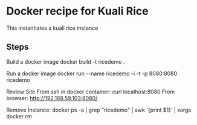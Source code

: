 # Docker recipe for Kuali Rice

This instantiates a kuali rice instance

Steps
---

Build a docker image
        docker build -t ricedemo .

Run a docker image
        docker run --name ricedemo -i -t -p 8080:8080 ricedemo

Review Site
        From ssh in docker container: curl localhost:8080
        From browser: http://192.168.59.103:8080/

Remove Instance:
       docker ps -a | grep "ricedemo" | awk '{print $1}' | xargs docker rm
